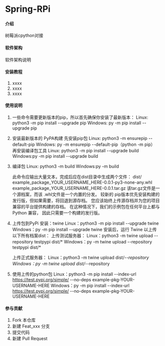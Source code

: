 # Spring-RPi

#### 介绍
树莓派cpython对接

#### 软件架构
软件架构说明


#### 安装教程

1.  xxxx
2.  xxxx
3.  xxxx

#### 使用说明

1.  一些命令需要更新版本的pip，所以首先确保你安装了最新版本：
		Linux:   python3 -m pip install --upgrade pip
		Windows: py -m pip install --upgrade pip
2.  安装最新版本的 PyPA构建
	先安装pip包
	Linux:   python3 -m ensurepip --default-pip
	Windows: py -m ensurepip --default-pip（python -m pip）
	再安装编译包工具 
	Linux:	python3 -m pip install --upgrade build
	Windows:py -m pip install --upgrade build

3.  编译包
	Linux: python3 -m build
	Windows:py -m build
	
	此命令应输出大量文本，完成后应在dist目录中生成两个文件：
	dist/
  example_package_YOUR_USERNAME_HERE-0.0.1-py3-none-any.whl
  example_package_YOUR_USERNAME_HERE-0.0.1.tar.gz
	该tar.gz文件是一个源档案，而该 .whl文件是一个内置的分发。
	较新的 pip版本优先安装构建的发行版，但如果需要，将回退到源存档。
	您应该始终上传源存档并为您的项目兼容的平台提供构建的存档。
	在这种情况下，我们的示例包在任何平台上都与 Python 兼容，
	因此只需要一个构建的发行版。

4. 上传包到PyPi
	安装：twine
	Linux：python3 -m pip install --upgrade twine
	Windows：py -m pip install --upgrade twine
	安装后，运行 Twine 以上传以下所有档案dist：
	上传测试服务器：
	Linux：python3 -m twine upload --repository testpypi dist/*
	Windows：py -m twine upload --repository testpypi dist/*
	
	上传正式服务器：
	Linux：python3 -m twine upload dist/*--repository
	Windows：py -m twine upload dist/*--repository
	
5. 使用上传的python包
		Linux：python3 -m pip install --index-url https://test.pypi.org/simple/ --no-deps example-pkg-YOUR-USERNAME-HERE
		Windows：py -m pip install --index-url https://test.pypi.org/simple/ --no-deps example-pkg-YOUR-USERNAME-HERE
	
#### 参与贡献

1.  Fork 本仓库
2.  新建 Feat_xxx 分支
3.  提交代码
4.  新建 Pull Request
